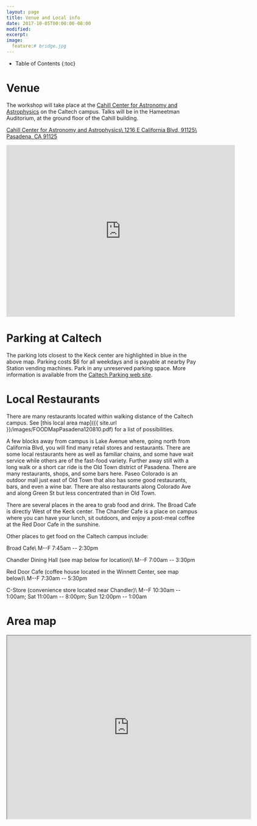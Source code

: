 ```yaml
---
layout: page
title: Venue and Local info
date: 2017-10-05T00:00:00-08:00
modified:
excerpt:
image:
  feature:# bridge.jpg
---
```


* Table of Contents
{:toc}

# Venue

The workshop will take place at the
[Cahill Center for Astronomy and Astrophysics](http://www.caltech.edu/content/cahill-center-astronomy-and-astrophysics-1) on the
Caltech campus. Talks will be in the Hameetman Auditorium, at the ground floor of the Cahill building.

[Cahill Center for Astronomy and Astrophysics\\
1216 E California Blvd,  91125\\
Pasadena, CA 91125](https://www.google.com/maps/place/Cahill+Center+for+Astronomy+and+Astrophysics/@34.1356888,-118.1261064,15z/data=!4m2!3m1!1s0x0:0x53f2b4e67b2bc249?sa=X&ved=0ahUKEwihzsOnjdjWAhVX4GMKHbi5AOMQ_BIIiQEwDg)

<iframe src="https://www.google.com/maps/embed?pb=!1m14!1m8!1m3!1d5544.893113307159!2d-118.12848593804773!3d34.13695606002143!3m2!1i1024!2i768!4f13.1!3m3!1m2!1s0x0%3A0x53f2b4e67b2bc249!2sCahill+Center+for+Astronomy+and+Astrophysics!5e0!3m2!1sen!2sus!4v1507159636507" width="600" height="450" frameborder="0" style="border:0" allowfullscreen></iframe>

<!-- <figure>
<a href="{{ site.url }}/images/keck-map.pdf">
<img src="{{ site.url }}/images/keck-map.png" alt="Map of Keck center
and surrounding buildings">
</a>
<figcaption><a href="{{ site.url }}/images/keck-map.pdf">Click to view map of Keck center and
surrounding buildings</a></figcaption>
</figure> -->

# Parking at Caltech

The parking lots closest to the Keck center are highlighted in blue in
the above map.  Parking costs $6 for all weekdays and is payable at
nearby Pay Station vending machines. Park in any unreserved parking
space.  More information is available from the
[Caltech Parking web site](https://parking.caltech.edu/Parking/Visitor).

# Local Restaurants

There are many restaurants located within walking distance of the
Caltech campus. See
[this local area map]({{ site.url }}/images/FOODMapPasadena120810.pdf)
for a list of possibilities.

A few blocks away from campus is Lake Avenue where, going north from
California Blvd, you will find many retail stores and
restaurants. There are some local restaurants here as well as familiar
chains, and some have wait service while others are of the fast-food
variety. Further away still with a long walk or a short car ride is
the Old Town district of Pasadena. There are many restaurants, shops,
and some bars here. Paseo Colorado is an outdoor mall just east of Old
Town that also has some good restaurants, bars, and even a wine
bar. There are also restaurants along Colorado Ave and along Green St
but less concentrated than in Old Town.

There are several places in the area to grab food and drink.  The
Broad Cafe is directly West of the Keck center.  The Chandler Cafe is
a place on campus where you can have your lunch, sit outdoors, and
enjoy a post-meal coffee at the Red Door Cafe in the sunshine.

Other places to get food on the Caltech campus include:

Broad Cafe\\
M--F 7:45am -- 2:30pm

Chandler Dining Hall (see map below for location)\\
M--F 7:00am -- 3:30pm

Red Door Cafe (coffee house located in the Winnett Center, see map below)\\
M--F 7:30am -- 5:30pm

C-Store (convenience store located near Chandler)\\
M--F 10:30am -- 1:00am; Sat 11:00am -- 8:00pm; Sun 12:00pm -- 1:00am

# Area map

<iframe src="https://www.google.com/maps/d/embed?mid=z72i9xaeI3io.kHQ9PcHD80Bc" width="640" height="480"></iframe>
